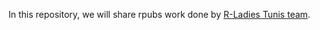 In this repository, we will share rpubs work done by [R-Ladies Tunis team](https://tinyurl.com/y8hlt5np).
